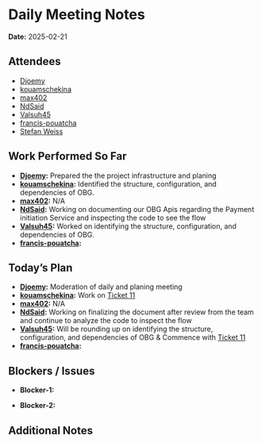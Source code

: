 # 
# Daily Meeting Notes

**Date:** 2025-02-21

## Attendees
- [Djoemy](https://github.com/Djoemy)
- [kouamschekina](https://github.com/kouamschekina)
- [max402](https://github.com/max402)
- [NdSaid](https://github.com/NdSaid)
- [Valsuh45](https://github.com/Valsuh45)
- [francis-pouatcha](https://github.com/francis-pouatcha)
- [Stefan Weiss](https://github.com/swador)

## Work Performed So Far
- **[Djoemy](https://github.com/Djoemy):** Prepared the the project infrastructure and planing
- **[kouamschekina](https://github.com/kouamschekina):**  Identified the structure, configuration, and dependencies of OBG.
- **[max402](https://github.com/max402):** N/A
- **[NdSaid](https://github.com/NdSaid):** Working on documenting our OBG Apis regarding the Payment initiation Service and inspecting the code to see the flow
- **[Valsuh45](https://github.com/Valsuh45):** Worked on identifying the structure, configuration, and dependencies of OBG.
- **[francis-pouatcha](https://github.com/francis-pouatcha):** 

## Today’s Plan
- **[Djoemy](https://github.com/Djoemy):** Moderation of daily and planing meeting
- **[kouamschekina](https://github.com/kouamschekina):** Work on [Ticket 11](https://github.com/orgs/ADORSYS-GIS/projects/22/views/1?pane=issue&itemId=98087262&issue=ADORSYS-GIS%7Copen-banking-gateway%7C11)
- **[max402](https://github.com/max402):** N/A
- **[NdSaid](https://github.com/NdSaid):** Working on finalizing the document after review from the team and continue to analyze the code to inspect the flow
- **[Valsuh45](https://github.com/Valsuh45):** Will be rounding up on identifying the structure, configuration, and dependencies of OBG & Commence with [Ticket 11](https://github.com/orgs/ADORSYS-GIS/projects/22/views/1?pane=issue&itemId=98087262&issue=ADORSYS-GIS%7Copen-banking-gateway%7C11)
- **[francis-pouatcha](https://github.com/francis-pouatcha):** 

## Blockers / Issues
- **Blocker-1:** 

- **Blocker-2:** 

## Additional Notes
